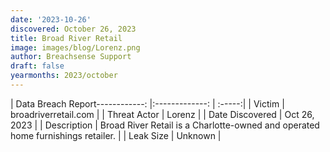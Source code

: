 ```yaml
---
date: '2023-10-26'
discovered: October 26, 2023
title: Broad River Retail
image: images/blog/Lorenz.png
author: Breachsense Support
draft: false
yearmonths: 2023/october
---
```


| Data Breach Report------------:     |:-------------:    | :-----:|
| Victim      | broadriverretail.com      | 
| Threat Actor      | Lorenz      | 
| Date Discovered      | Oct 26, 2023      | 
| Description      | Broad River Retail is a Charlotte-owned and operated home furnishings retailer.      | 
| Leak Size      | Unknown      | 

